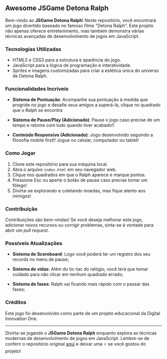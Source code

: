 ## Awesome JSGame Detona Ralph

Bem-vindo ao **JSGame Detona Ralph**! Neste repositório, você encontrará um jogo divertido baseado no famoso filme "Detona Ralph". Este projeto não apenas oferece entretenimento, mas também demonstra várias técnicas avançadas de desenvolvimento de jogos em JavaScript.

### Tecnologias Utilizadas

- HTML5 e CSS3 para a estrutura e aparência do jogo.
- JavaScript para a lógica de programação e interatividade.
- Sprites e imagens customizadas para criar a estética única do universo de Detona Ralph.

### Funcionalidades Incríveis

- **Sistema de Pontuação**: Acompanhe sua pontuação à medida que progride no jogo e desafie seus amigos a superá-la, clique no quadrado que o Ralph se encontra

- **Sistema de Pause/Play (Adicionado)**: Pause o jogo caso precise de um tempo e retome com tudo quando tiver acabado!!

- **Conteúdo Responsivo (Adicionado)**: Jogo desenvolvido seguindo a filosofia mobile first!! Jogue no celular, computador ou tablet!

### Como Jogar

1. Clone este repositório para sua máquina local.
2. Abra o arquivo `index.html` em seu navegador web.
3. Clique nos quadrados em que o Ralph aparece e marque pontos.
4. Pressione Esc ou aperte o botão de pause caso precise tomar um fôlego!
5. Divirta-se explorando e coletando moedas, mas fique atento aos inimigos!

### Contribuição

Contribuições são bem-vindas! Se você deseja melhorar este jogo, adicionar novos recursos ou corrigir problemas, sinta-se à vontade para abrir um _pull request_.

### Possíveis Atualizações

- **Sistema de Scoreboard**: Logo você poderá ter um registro dos seu records no menu de pause;

- **Sistema de vidas**: Além do tic-tac do relógio, você terá que tomar cuidado para não clicar em nenhum quadrado errado;

- **Sistema de fases**: Ralph vai ficando mais rápido com o passar das fases;

### Créditos

Este jogo foi desenvolvido como parte de um projeto educacional da Digital Innovation One.

---

Divirta-se jogando o **JSGame Detona Ralph** enquanto explora as técnicas modernas de desenvolvimento de jogos em JavaScript. Lembre-se de conferir o repositório original [aqui](https://github.com/digitalinnovationone/jsgame-detona-ralph) e deixar uma ⭐️ se você gostou do projeto!